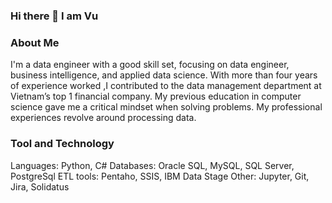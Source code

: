### Hi there 👋 I am Vu

<!--
**vunguyenphanhoang/vunguyenphanhoang** is a ✨ _special_ ✨ repository because its `README.md` (this file) appears on your GitHub profile.

Here are some ideas to get you started:

- 🔭 I’m currently working on ...
- 🌱 I’m currently learning ...
- 👯 I’m looking to collaborate on ...
- 🤔 I’m looking for help with ...
- 💬 Ask me about ...
- 📫 How to reach me: ...
- 😄 Pronouns: ...
- ⚡ Fun fact: ...
-->

### About Me
I'm a data engineer with a good skill set, focusing on data engineer, business intelligence, and applied data science. With more than four years of experience worked ,I contributed to the data management department at Vietnam’s top 1 financial company. My previous education in computer science gave me a critical mindset when solving problems. My professional experiences revolve around processing data. 

### Tool and Technology
Languages: Python, C#
Databases: Oracle SQL, MySQL, SQL Server, PostgreSql
ETL tools: Pentaho, SSIS, IBM Data Stage
Other: Jupyter, Git, Jira, Solidatus
